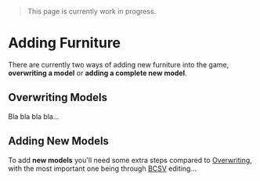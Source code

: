 > This page is currently work in progress.

# Adding Furniture
There are currently two ways of adding new furniture into the game, **overwriting a model** or **adding a complete new model**.

## Overwriting Models
Bla bla bla bla...


## Adding New Models
To add **new models** you'll need some extra steps compared to [Overwriting](#overwriting-models), with the most important one being through [BCSV](file-formats/bcsv) editing...
